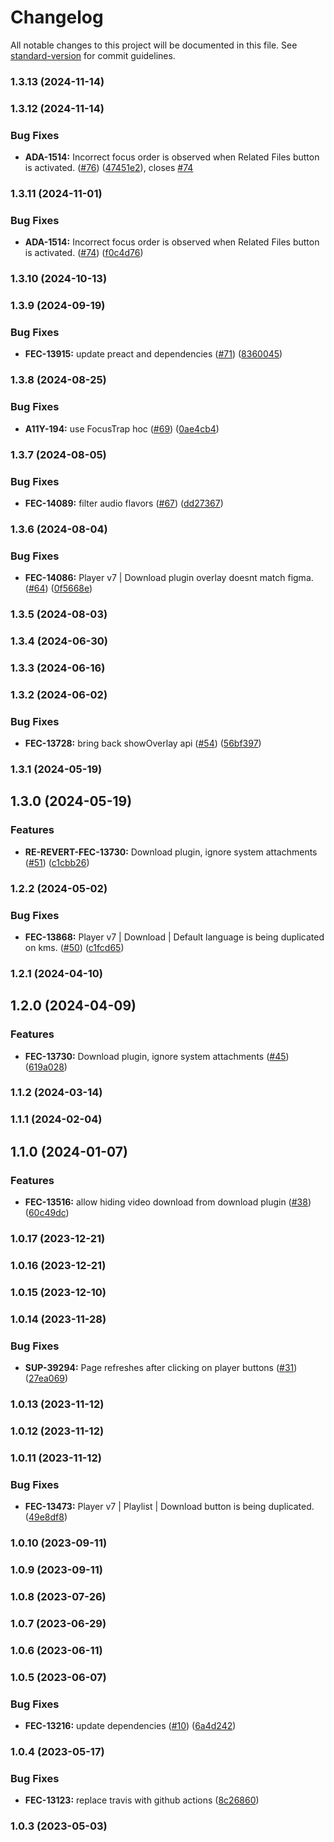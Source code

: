 # Changelog

All notable changes to this project will be documented in this file. See [standard-version](https://github.com/conventional-changelog/standard-version) for commit guidelines.

### 1.3.13 (2024-11-14)

### 1.3.12 (2024-11-14)


### Bug Fixes

* **ADA-1514:** Incorrect focus order is observed when Related Files button is activated. ([#76](https://github.com/kaltura/playkit-js-downloads/issues/76)) ([47451e2](https://github.com/kaltura/playkit-js-downloads/commit/47451e22b17206ec9d1350dd17d123801b26f865)), closes [#74](https://github.com/kaltura/playkit-js-downloads/issues/74)

### 1.3.11 (2024-11-01)


### Bug Fixes

* **ADA-1514:** Incorrect focus order is observed when Related Files button is activated. ([#74](https://github.com/kaltura/playkit-js-downloads/issues/74)) ([f0c4d76](https://github.com/kaltura/playkit-js-downloads/commit/f0c4d765d3602fbc9ae5a911562aa3698e6fa947))

### 1.3.10 (2024-10-13)

### 1.3.9 (2024-09-19)


### Bug Fixes

* **FEC-13915:** update preact and dependencies ([#71](https://github.com/kaltura/playkit-js-downloads/issues/71)) ([8360045](https://github.com/kaltura/playkit-js-downloads/commit/83600453ec096469237e1663db28da454a5b1ee9))

### 1.3.8 (2024-08-25)


### Bug Fixes

* **A11Y-194:** use FocusTrap hoc ([#69](https://github.com/kaltura/playkit-js-downloads/issues/69)) ([0ae4cb4](https://github.com/kaltura/playkit-js-downloads/commit/0ae4cb4743c0161b04abb641847221277ec91685))

### 1.3.7 (2024-08-05)


### Bug Fixes

* **FEC-14089:** filter audio flavors ([#67](https://github.com/kaltura/playkit-js-downloads/issues/67)) ([dd27367](https://github.com/kaltura/playkit-js-downloads/commit/dd27367e935fd715aea4e6d921de73bc3646f380))

### 1.3.6 (2024-08-04)


### Bug Fixes

* **FEC-14086:** Player v7 | Download plugin overlay doesnt match figma. ([#64](https://github.com/kaltura/playkit-js-downloads/issues/64)) ([0f5668e](https://github.com/kaltura/playkit-js-downloads/commit/0f5668e4656508cb3c77e13b189bc39b12d947e1))

### 1.3.5 (2024-08-03)

### 1.3.4 (2024-06-30)

### 1.3.3 (2024-06-16)

### 1.3.2 (2024-06-02)


### Bug Fixes

* **FEC-13728:** bring back showOverlay api ([#54](https://github.com/kaltura/playkit-js-downloads/issues/54)) ([56bf397](https://github.com/kaltura/playkit-js-downloads/commit/56bf39774a3b88bd13542b7a532568542b109ec5))

### 1.3.1 (2024-05-19)

## 1.3.0 (2024-05-19)


### Features

* **RE-REVERT-FEC-13730:** Download plugin, ignore system attachments ([#51](https://github.com/kaltura/playkit-js-downloads/issues/51)) ([c1cbb26](https://github.com/kaltura/playkit-js-downloads/commit/c1cbb26e4e80e32a7aea3702c75115a6f9944ac5))

### 1.2.2 (2024-05-02)


### Bug Fixes

* **FEC-13868:** Player v7 | Download | Default language is being duplicated on kms. ([#50](https://github.com/kaltura/playkit-js-downloads/issues/50)) ([c1fcd65](https://github.com/kaltura/playkit-js-downloads/commit/c1fcd65f7e0fd38b85b134f897e72efc7c7c9b70))

### 1.2.1 (2024-04-10)

## 1.2.0 (2024-04-09)


### Features

* **FEC-13730:** Download plugin, ignore system attachments ([#45](https://github.com/kaltura/playkit-js-downloads/issues/45)) ([619a028](https://github.com/kaltura/playkit-js-downloads/commit/619a028e6cdd04a9b877c225bae100601e0b023b))

### 1.1.2 (2024-03-14)

### 1.1.1 (2024-02-04)

## 1.1.0 (2024-01-07)


### Features

* **FEC-13516:** allow hiding video download from download plugin ([#38](https://github.com/kaltura/playkit-js-downloads/issues/38)) ([60c49dc](https://github.com/kaltura/playkit-js-downloads/commit/60c49dc10e81182aa855e5c66d22295a879ae12b))

### 1.0.17 (2023-12-21)

### 1.0.16 (2023-12-21)

### 1.0.15 (2023-12-10)

### 1.0.14 (2023-11-28)


### Bug Fixes

* **SUP-39294:** Page refreshes after clicking on player buttons ([#31](https://github.com/kaltura/playkit-js-downloads/issues/31)) ([27ea069](https://github.com/kaltura/playkit-js-downloads/commit/27ea0698826ac32d4e9391836ce6bd3967e76e49))

### 1.0.13 (2023-11-12)

### 1.0.12 (2023-11-12)

### 1.0.11 (2023-11-12)


### Bug Fixes

* **FEC-13473:** Player v7 | Playlist | Download button is being duplicated. ([49e8df8](https://github.com/kaltura/playkit-js-downloads/commit/49e8df8bcb0b7ec02a3f72af47b5b3f665888c9d))

### 1.0.10 (2023-09-11)

### 1.0.9 (2023-09-11)

### 1.0.8 (2023-07-26)

### 1.0.7 (2023-06-29)

### 1.0.6 (2023-06-11)

### 1.0.5 (2023-06-07)


### Bug Fixes

* **FEC-13216:** update dependencies ([#10](https://github.com/kaltura/playkit-js-downloads/issues/10)) ([6a4d242](https://github.com/kaltura/playkit-js-downloads/commit/6a4d242f14b746d7dfe1dd4e2898b411c808d7c4))

### 1.0.4 (2023-05-17)


### Bug Fixes

* **FEC-13123:** replace travis with github actions ([8c26860](https://github.com/kaltura/playkit-js-downloads/commit/8c26860bf6f21c5eff926448f844fa63f1c55c5a))

### 1.0.3 (2023-05-03)
